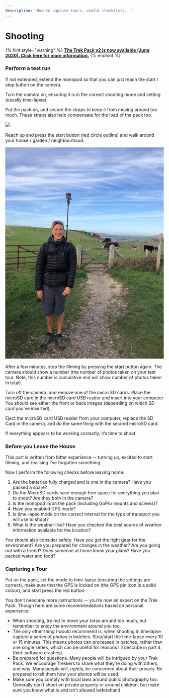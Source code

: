 ```yaml
---
description: 'How to capture tours, useful checklists...'
---
```


# Shooting

{% hint style="warning" %}
[**The Trek Pack v2 is now available \(June 2020\). Click here for more information.**](https://app.gitbook.com/@dgreenwood-trekview/s/trek-view/~/drafts/-MGZS3QJdkKSR1bua7Ub/trek-pack/v2)**​**​
{% endhint %}

### Perform a test run

If not extended, extend the monopod so that you can just reach the start / stop button on the camera.

Turn the camera on, ensuring it is in the correct shooting mode and setting \(usually time-lapse\).

Put the pack on, and secure the straps to keep it from moving around too much. These straps also help compensate for the load of the pack too.

![](https://lh6.googleusercontent.com/6_GrFvmCW70HSL050kL4NEbvHbxJJHEP-o4YgofreBUq3FB3BoPclVWhAVvJ5KaOwQUbjMVsnBcc6RXhGO4ypft-CfrcmqZih__Rv6Bkn4rlcMKr8i_Tpa3ajTB4liRziFdwuftV)

Reach up and press the start button \(red circle outline\) and walk around your house / garden / neighbourhood.

![](../../.gitbook/assets/img-20191027-wa0001.jpg)

After a few minutes, stop the filming by pressing the start button again. The camera should show a number \(the number of photos taken on your test tour. Note, this number is cumulative and will show number of photos taken in total\).

Turn off the camera, and remove one of the micro SD cards. Place the microSD card in the microSD card USB reader and insert into your computer You should see either the front or back images \(depending on which SD card you’ve inserted\).

Eject the microSD card USB reader from your computer, replace the SD Card in the camera, and do the same thing with the second microSD card.

If everything appears to be working correctly, it’s time to shoot.

### Before you Leave the House

This part is written from bitter experience -- turning up, excited to start filming, and realising I’ve forgotten something.

Now I perform the following checks before leaving home:

1. Are the batteries fully charged and is one in the camera? Have you packed a spare?
2. Do the MicroSD cards have enough free space for everything you plan to shoot? Are they both in the camera?
3. Is the monopod in/on the pack \(including GoPro mounts and screws\)?
4. Have you enabled GPS mode?
5. Is time-lapse mode on the correct interval for the type of transport you will use to shoot?
6. What is the weather like? Have you checked the best source of weather information available for the location?

You should also consider safety. Have you got the right gear for the environment? Are you prepared for changes in the weather? Are you going out with a friend? Does someone at home know your plans? Have you packed water and food?

### Capturing a Tour

Put on the pack, set the mode to time-lapse \(ensuring the settings are correct\), make sure that the GPS is locked on \(the GPS pin icon is a solid colour\), and start press the red button.

You don’t need any more instructions -- you’re now an expert on the Trek Pack. Though here are some recommendations based on personal experience:

* When shooting, try not to move your torso around too much, but remember to enjoy the environment around you too.
* The only other thing I would recommend is, when shooting in timelapse capture a series of photos in batches. Stop/start the time-lapse every 10 or 15 minutes. This means photos can processed in batches, rather than one single series, which can be useful for reasons I’ll describe in part 4 \(hint: software crashes\).
* Be prepared for questions. Many people will be intrigued by your Trek Pack. We encourage Trekkers to share what they’re doing with others, and why. Many people will, rightly, be concerned about their privacy. Be prepared to tell them how your photos will be used.
* Make sure you comply with local laws around public photography too. Generally don’t shoot on private property or around children, but make sure you know what is and isn’t allowed beforehand.

